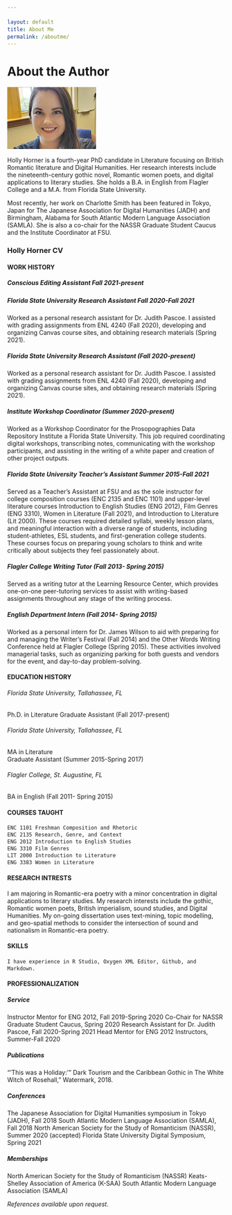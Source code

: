 ```yaml
---

layout: default
title: About Me
permalink: /aboutme/
---
```


# About the Author 

![picture](assets/images/about.png)

Holly Horner is a fourth-year PhD candidate in Literature focusing on British Romantic literature and Digital Humanities. Her research interests include the nineteenth-century gothic novel, Romantic women poets, and digital applications to literary studies. She holds a B.A. in English from Flagler College and a M.A. from Florida State University.

Most recently, her work on Charlotte Smith has been featured in Tokyo, Japan for The Japanese Association for Digital Humanities (JADH) and Birmingham, Alabama for South Atlantic Modern Language Association (SAMLA). She is also a co-chair for the NASSR Graduate Student Caucus and the Institute Coordinator at FSU. 

### Holly Horner CV


#### WORK HISTORY 

##### Conscious Editing Assistant							Fall 2021-present


##### Florida State University Research Assistant 					Fall 2020-Fall 2021
	
Worked as a personal research assistant for Dr. Judith Pascoe. I assisted with grading assignments from ENL 4240 (Fall 2020), developing and organizing Canvas course sites, and obtaining research materials (Spring 2021). 

##### *Florida State University Research Assistant*					(Fall 2020-present)

	
Worked as a personal research assistant for Dr. Judith Pascoe. I assisted with grading assignments from ENL 4240 (Fall 2020), developing and organizing Canvas course sites, and obtaining research materials (Spring 2021). 

#####  *Institute Workshop Coordinator*					(Summer 2020-present)

Worked as a Workshop Coordinator for the Prosopographies Data Repository Institute a Florida State University. This job required coordinating digital workshops, transcribing notes, communicating with the workshop participants, and assisting in the writing of a white paper and creation of other project outputs. 

#####  *Florida State University Teacher’s Assistant* 				Summer 2015-Fall 2021

Served as a Teacher’s Assistant at FSU and as the sole instructor for college composition courses (ENC 2135 and ENC 1101) and upper-level literature courses Introduction to English Studies (ENG 2012), Film Genres (ENG 3310), Women in Literature (Fall 2021), and Introduction to Literature (Lit 2000). These courses required detailed syllabi, weekly lesson plans, and meaningful interaction with a diverse range of students, including student-athletes, ESL students, and first-generation college students. These courses focus on preparing young scholars to think and write critically about subjects they feel passionately about. 	

##### *Flagler College Writing Tutor* 		           	(Fall 2013- Spring 2015)

Served as a writing tutor at the Learning Resource Center, which provides one-on-one peer-tutoring services to assist with writing-based assignments throughout any stage of the writing process. 

#####  *English Department Intern* 						(Fall 2014- Spring 2015)
Worked as a personal intern for Dr. James Wilson to aid with preparing for and managing the Writer’s Festival (Fall 2014) and the Other Words Writing Conference held at Flagler College (Spring 2015). These activities involved managerial tasks, such as organizing parking for both guests and vendors for the event, and day-to-day problem-solving. 

#### EDUCATION HISTORY
 
###### *Florida State University, Tallahassee, FL*			
Ph.D. in Literature
Graduate Assistant (Fall 2017-present)

######  *Florida State University, Tallahassee, FL* 				
MA in Literature  						
Graduate Assistant (Summer 2015-Spring 2017)

######  *Flagler College, St. Augustine, FL*
BA in English 								 (Fall 2011- Spring 2015)

#### COURSES TAUGHT 
	ENC 1101 Freshman Composition and Rhetoric
	ENC 2135 Research, Genre, and Context	
	ENG 2012 Introduction to English Studies
	ENG 3310 Film Genres
	LIT 2000 Introduction to Literature 
	ENG 3383 Women in Literature

#### RESEARCH INTRESTS 
I am majoring in Romantic-era poetry with a minor concentration in digital applications to literary studies. My research interests include the gothic, Romantic women poets, British imperialism, sound studies, and Digital Humanities. My on-going dissertation uses text-mining, topic modelling, and geo-spatial methods to consider the intersection of sound and nationalism in Romantic-era poetry. 

#### SKILLS
	I have experience in R Studio, Oxygen XML Editor, Github, and Markdown.

#### PROFESSIONALIZATION 
##### *Service*
Instructor Mentor for ENG 2012, Fall 2019-Spring 2020
Co-Chair for NASSR Graduate Student Caucus, Spring 2020
Research Assistant for Dr. Judith Pascoe, Fall 2020-Spring 2021
Head Mentor for ENG 2012 Instructors, Summer-Fall 2020 

##### *Publications*
“’This was a Holiday:’” Dark Tourism and the Caribbean Gothic in The White Witch of Rosehall,” Watermark, 2018.

##### *Conferences*
The Japanese Association for Digital Humanities symposium in Tokyo (JADH), Fall 2018
South Atlantic Modern Language Association (SAMLA), Fall 2018
North American Society for the Study of Romanticism (NASSR), Summer 2020 (accepted)
Florida State University Digital Symposium, Spring 2021

##### *Memberships*
North American Society for the Study of Romanticism (NASSR)
Keats-Shelley Association of America (K-SAA)
South Atlantic Modern Language Association (SAMLA)

*References available upon request.*
